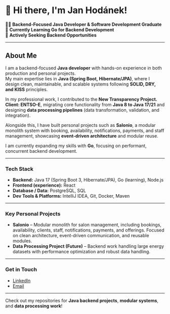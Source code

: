 # 👋 Hi there, I'm Jan Hodánek!

👨‍💻 **Backend-Focused Java Developer & Software Development Graduate**  
🌱 **Currently Learning Go for Backend Development**  
💼 **Actively Seeking Backend Opportunities**

---

## About Me

I am a backend-focused **Java developer** with hands-on experience in both production and personal projects.  
My main expertise lies in **Java (Spring Boot, Hibernate/JPA)**, where I design clean, maintainable, and scalable systems following **SOLID, DRY, and KISS** principles.

In my professional work, I contributed to the **New Transparency Project. Client: ENTSO-E**, migrating core functionality from **Java 8 to Java 17/21** and designing **data processing pipelines** (data transformation, validation, and integration).

Alongside this, I have built personal projects such as **Salonio**, a modular monolith system with booking, availability, notifications, payments, and staff management, showcasing **event-driven architecture** and modular reuse.

I am currently expanding my skills with **Go**, focusing on performant, concurrent backend development.

---

### Tech Stack
- **Backend:** Java 17 (Spring Boot 3, Hibernate/JPA), Go (learning), Node.js  
- **Frontend (experience):** React  
- **Database / Data:** PostgreSQL, SQL  
- **Dev Tools & Platforms:** IntelliJ IDEA, Git, Docker, Maven  

---

### Key Personal Projects
- **Salonio** – Modular monolith for salon management, including bookings, availability, clients, staff, notifications, payments, and offerings. Focused on clean architecture, event-driven communication, and reusable modules.  
- **Data Processing Project (Future)** – Backend work handling large energy datasets with performance optimization and robust data handling.

---

### Get in Touch
- [LinkedIn](https://www.linkedin.com/in/jan-hod%C3%A1nek-514988191/)  
- [Email](mailto:hodanekk@gmail.com)  

---

Check out my repositories for **Java backend projects**, **modular systems**, and **data processing work**!
